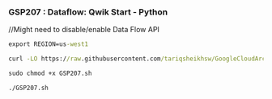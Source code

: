 ### GSP207 : Dataflow: Qwik Start - Python
//Might need to disable/enable Data Flow API

```cmd
export REGION=us-west1
```

```cmd
curl -LO https://raw.githubusercontent.com/tariqsheikhsw/GoogleCloudArchitectLabs/main/Solutions/GSP207.sh

sudo chmod +x GSP207.sh

./GSP207.sh
```
